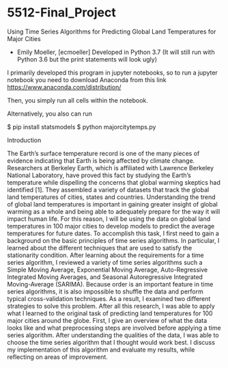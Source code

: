 # 5512-Final_Project 
Using Time Series Algorithms for Predicting Global Land Temperatures for Major Cities

- Emily Moeller, [ecmoeller]
Developed in Python 3.7 (It will still run with Python 3.6 but the print statements will look ugly)

I primarily developed this program in jupyter notebooks, so to run a jupyter notebook you need to download Anaconda 
from this link https://www.anaconda.com/distribution/

Then, you simply run all cells within the notebook.

Alternatively, you also can run 

$ pip install statsmodels
$ python majorcitytemps.py

Introduction

The Earth’s surface temperature record is one of the many pieces of evidence indicating that Earth is being affected by climate change. Researchers at Berkeley Earth, which is affiliated with Lawrence Berkeley National Laboratory, have proved this fact by studying the Earth’s temperature while dispelling the concerns that global warming skeptics had identified [1]. They assembled a variety of datasets that track the global land temperatures of cities, states and countries. Understanding the trend of global land temperatures is important in gaining greater insight of global warming as a whole and being able to adequately prepare for the way it will impact human life. For this reason, I will be using the data on global land temperatures in 100 major cities to develop models to predict the average temperatures for future dates. To accomplish this task, I first need to gain a background on the basic principles of time series algorithms. In particular, I learned about the different techniques that are used to satisfy the stationarity condition. After learning about the requirements for a time series algorithm, I reviewed a variety of time series algorithms such a Simple Moving Average, Exponential Moving Average, Auto-Regressive Integrated Moving Averages, and Seasonal Autoregressive Integrated Moving-Average (SARIMA). Because order is an important feature in time series algorithms, it is also impossible to shuffle the data and perform typical cross-validation techniques. As a result, I examined two different strategies to solve this problem. After all this research, I was able to apply what I learned to the original task of predicting land temperatures for 100 major cities around the globe. First, I give an overview of what the data looks like and what preprocessing steps are involved before applying a time series algorithm. After understanding the qualities of the data, I was able to choose the time series algorithm that I thought would work best. I discuss my implementation of this algorithm and evaluate my results, while reflecting on areas of improvement. 

